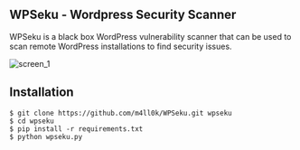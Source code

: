 ## WPSeku - Wordpress Security Scanner 
WPSeku is a black box WordPress vulnerability scanner that can be used to scan remote WordPress installations to find security issues.

![screen_1](https://raw.githubusercontent.com/m4ll0k/WPSeku/master/screen/screen_1.png)

## Installation
```
$ git clone https://github.com/m4ll0k/WPSeku.git wpseku
$ cd wpseku
$ pip install -r requirements.txt
$ python wpseku.py
```
